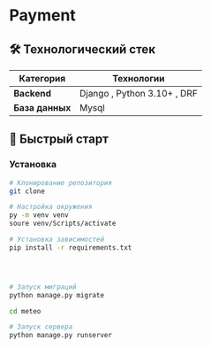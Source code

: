 # Payment

## 🛠 Технологический стек

| Категория       | Технологии                     |
|----------------|-------------------------------|
| **Backend**    | Django , Python 3.10+ , DRF     |
| **База данных**| Mysql |

## 🚀 Быстрый старт



### Установка
```bash
# Клонирование репозитория
git clone 

# Настройка окружения
py -m venv venv
soure venv/Scripts/activate

# Установка зависимостей
pip install -r requirements.txt




# Запуск миграций
python manage.py migrate

cd meteo 

# Запуск сервера
python manage.py runserver